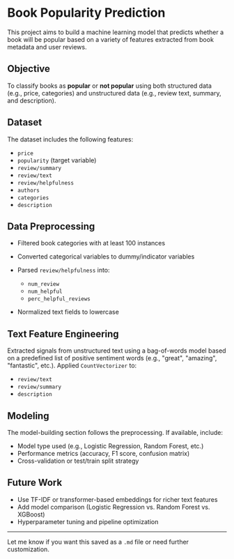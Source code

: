 # Book Popularity Prediction

This project aims to build a machine learning model that predicts whether a book will be popular based on a variety of features extracted from book metadata and user reviews.

## Objective

To classify books as **popular** or **not popular** using both structured data (e.g., price, categories) and unstructured data (e.g., review text, summary, and description).

## Dataset

The dataset includes the following features:

* `price`
* `popularity` (target variable)
* `review/summary`
* `review/text`
* `review/helpfulness`
* `authors`
* `categories`
* `description`

## Data Preprocessing

* Filtered book categories with at least 100 instances
* Converted categorical variables to dummy/indicator variables
* Parsed `review/helpfulness` into:

  * `num_review`
  * `num_helpful`
  * `perc_helpful_reviews`
* Normalized text fields to lowercase

## Text Feature Engineering

Extracted signals from unstructured text using a bag-of-words model based on a predefined list of positive sentiment words (e.g., "great", "amazing", "fantastic", etc.). Applied `CountVectorizer` to:

* `review/text`
* `review/summary`
* `description`

## Modeling

The model-building section follows the preprocessing. If available, include:

* Model type used (e.g., Logistic Regression, Random Forest, etc.)
* Performance metrics (accuracy, F1 score, confusion matrix)
* Cross-validation or test/train split strategy


## Future Work

* Use TF-IDF or transformer-based embeddings for richer text features
* Add model comparison (Logistic Regression vs. Random Forest vs. XGBoost)
* Hyperparameter tuning and pipeline optimization

---

Let me know if you want this saved as a `.md` file or need further customization.
